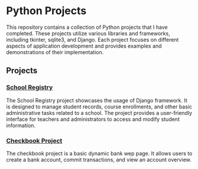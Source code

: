 # Python Projects

This repository contains a collection of Python projects that I have completed. These projects utilize various libraries and frameworks, including tkinter, sqlite3, and Django. Each project focuses on different aspects of application development and provides examples and demonstrations of their implementation.

## Projects

### [School Registry](https://github.com/NReese650/Tech-Academy-Projects/tree/main/Python%20Projects/DjangoUniversity/DjangoUniversity)
The School Registry project showcases the usage of Django framework. It is designed to manage student records, course enrollments, and other basic administrative tasks related to a school. The project provides a user-friendly interface for teachers and administrators to access and modify student information. 


### [Checkbook Project](https://github.com/NReese650/Tech-Academy-Projects/tree/main/Python%20Projects/DjangoCheckbook/Django_Checkbook_Project)
The checkbook project is a basic dynamic bank wep page. It allows users to create a bank account, commit transactions, and view an account overview.

